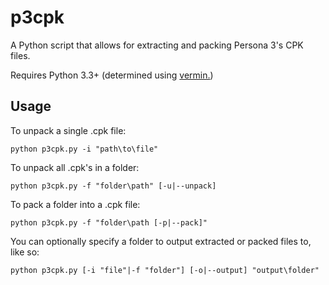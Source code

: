 # p3cpk
A Python script that allows for extracting and packing Persona 3's CPK files.

Requires Python 3.3+ (determined using [vermin.](https://github.com/netromdk/vermin))

## Usage
To unpack a single .cpk file:

`python p3cpk.py -i "path\to\file"`

To unpack all .cpk's in a folder:

`python p3cpk.py -f "folder\path" [-u|--unpack]`

To pack a folder into a .cpk file:

`python p3cpk.py -f "folder\path [-p|--pack]"`

You can optionally specify a folder to output extracted or packed files to, like so:

`python p3cpk.py [-i "file"|-f "folder"] [-o|--output] "output\folder"`
